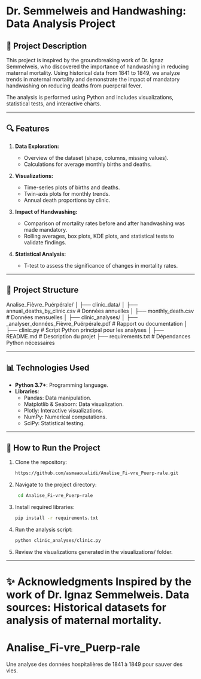 # Dr. Semmelweis and Handwashing: Data Analysis Project

## 📜 Project Description
This project is inspired by the groundbreaking work of Dr. Ignaz Semmelweis, who discovered the importance of handwashing in reducing maternal mortality. Using historical data from 1841 to 1849, we analyze trends in maternal mortality and demonstrate the impact of mandatory handwashing on reducing deaths from puerperal fever.

The analysis is performed using Python and includes visualizations, statistical tests, and interactive charts.

---

## 🔍 Features
1. **Data Exploration:**
   - Overview of the dataset (shape, columns, missing values).
   - Calculations for average monthly births and deaths.
   
2. **Visualizations:**
   - Time-series plots of births and deaths.
   - Twin-axis plots for monthly trends.
   - Annual death proportions by clinic.
   
3. **Impact of Handwashing:**
   - Comparison of mortality rates before and after handwashing was made mandatory.
   - Rolling averages, box plots, KDE plots, and statistical tests to validate findings.

4. **Statistical Analysis:**
   - T-test to assess the significance of changes in mortality rates.

---

## 📂 Project Structure
Analise_Fièvre_Puérpérale/
│
├── clinic_data/
│   ├── annual_deaths_by_clinic.csv   # Données annuelles
│   ├── monthly_death.csv             # Données mensuelles
│
├── clinic_analyses/
│   ├── _analyser_données_Fièvre_Puérpérale.pdf  # Rapport ou documentation
│   ├── clinic.py                    # Script Python principal pour les analyses
│
├── README.md                        # Description du projet
├── requirements.txt                 # Dépendances Python nécessaires

---

## 📊 Technologies Used
- **Python 3.7+**: Programming language.
- **Libraries**:
  - Pandas: Data manipulation.
  - Matplotlib & Seaborn: Data visualization.
  - Plotly: Interactive visualizations.
  - NumPy: Numerical computations.
  - SciPy: Statistical testing.

---

## 🚀 How to Run the Project
1. Clone the repository:
   ```bash
   https://github.com/asmaaoualidi/Analise_Fi-vre_Puerp-rale.git

2. Navigate to the project directory:
   ```bash
    cd Analise_Fi-vre_Puerp-rale

3. Install required libraries:
   ```bash
   pip install -r requirements.txt

4. Run the analysis script:
   ```bash
   python clinic_analyses/clinic.py

5. Review the visualizations generated in the visualizations/ folder.

---

✨ Acknowledgments
Inspired by the work of Dr. Ignaz Semmelweis.
Data sources: Historical datasets for analysis of maternal mortality.
=======
# Analise_Fi-vre_Puerp-rale
Une analyse des données hospitalières de 1841 à 1849 pour sauver des vies.

